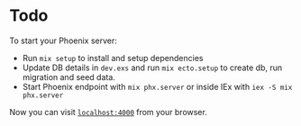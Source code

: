 # Todo

To start your Phoenix server:

  * Run `mix setup` to install and setup dependencies
  * Update DB details in `dev.exs` and run `mix ecto.setup` to create db, run migration and seed data.
  * Start Phoenix endpoint with `mix phx.server` or inside IEx with `iex -S mix phx.server`

Now you can visit [`localhost:4000`](http://localhost:4000) from your browser.
